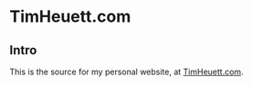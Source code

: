 # TimHeuett.com

## Intro

This is the source for my personal website, at [TimHeuett.com](http://www.timheuett.com).
